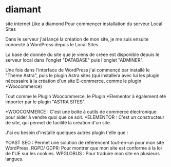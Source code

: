# diamant
site internet Like a diamond
Pour commençer installation du serveur Local Sites

Dans le serveur j'ai lançé la création de mon site, je me suis ensuite connecté à WordPress depuis le Local Sites.

La base de donnée du site que je viens de créee est disponible depuis le serveur local dans l'onglet "DATABASE" puis l'onglet "ADMINER".

Une fois dans l'interface de WordPress j'ai commençé par installé le "Thème Astra", puis le plugin Astra sites (qui installera avec lui les plugin nécessaire à la création d'un site E-commerce, comme le plugin *Woocommerce)



Tout comme le Plugin Woocommerce, le Plugin *Elementor à également été importer par le plugin "ASTRA SITES".

*WOOCOMMERCE : C'est une boîte à outils  de commerce électronique pour aider à vendre quoi que ce soit.
*ELEMENTOR : C'est un constructeur de site, qui permet de facilité la création d'un site.

J'ai eu besoin d'installé quelques autres plugin t'elle que :

YOAST SEO : Permet une solution de reférencent tout-en-un pour mon site WordPress.
RGPD/ GDPR: Pour montrer que mon site est conforme à la loi de l'UE sur les cookies.
WPGLOBUS : Pour traduire mon site en plusieurs langues.

